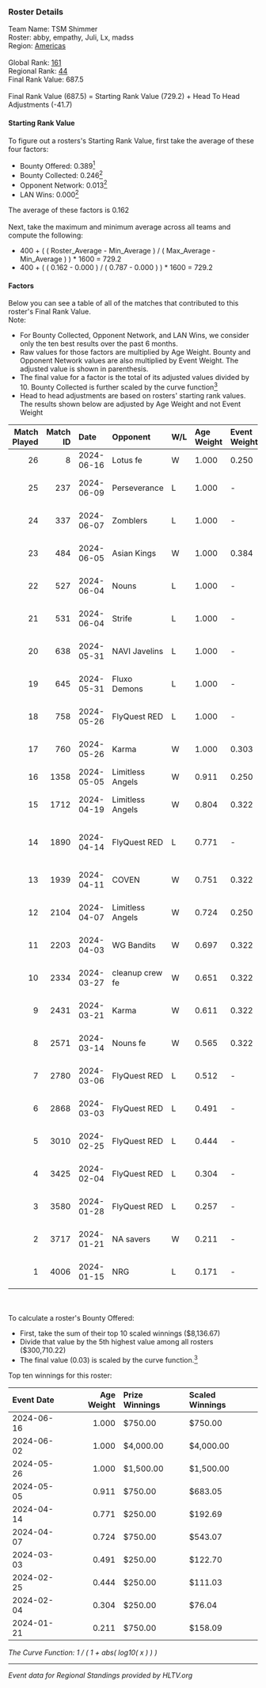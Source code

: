 ### Roster Details<br />
Team Name: TSM Shimmer<br />
Roster: abby, empathy, Juli, Lx, madss<br />
Region: [Americas]( ../standings_americas.md)<br />
<br />
Global Rank: [161](../standings_global.md)<br />
Regional Rank: [44]( ../standings_americas.md)<br />
Final Rank Value:  687.5<br />
<br />
Final Rank Value (687.5) = Starting Rank Value (729.2) + Head To Head Adjustments (-41.7)<br />

#### Starting Rank Value<br />
To figure out a rosters's Starting Rank Value, first take the average of these four factors:<br />
- Bounty Offered: 0.389[<sup>1</sup>](#table2)
- Bounty Collected: 0.246[<sup>2</sup>](#table1)
- Opponent Network: 0.013[<sup>2</sup>](#table1)
- LAN Wins: 0.000[<sup>2</sup>](#table1)

The average of these factors is 0.162<br />
<br />
Next, take the maximum and minimum average across all teams and compute the following:<br />
- 400 + ( ( Roster_Average - Min_Average ) / ( Max_Average - Min_Average ) ) * 1600 = 729.2
- 400 + ( ( 0.162 - 0.000 ) / ( 0.787 - 0.000 ) ) * 1600 = 729.2


#### Factors<br />
Below you can see a table of all of the matches that contributed to this roster's Final Rank Value.<br />
Note:<br />

- For Bounty Collected, Opponent Network, and LAN Wins, we consider only the ten best results over the past 6 months.
- Raw values for those factors are multiplied by Age Weight. Bounty and Opponent Network values are also multiplied by Event Weight. The adjusted value is shown in parenthesis.
- The final value for a factor is the total of its adjusted values divided by 10. Bounty Collected is further scaled by the curve function[<sup>3</sup>](#curveFunction)
- Head to head adjustments are based on rosters' starting rank values. The results shown below are adjusted by Age Weight and not Event Weight
<span id="table1"></span><br />


| Match Played | Match ID | Date       | Opponent         | W/L | Age Weight | Event Weight | Bounty Collected | Opponent Network | LAN Wins  | H2H Adj. | Roster                                      |
| -: | -: | :- | :- | :- | :- | :- | :- | :- | :- | -: | :- |
|           26 |        8 | 2024-06-16 | Lotus fe         | W   | 1.000      | 0.250        | 0.001 (0.000)    | 0.000 (0.000)    | 0 (0.000) |     9.02 | abby, empathy, Juli, Lx, madss              |
|           25 |      237 | 2024-06-09 | Perseverance     | L   | 1.000      | -            | -                | -                | -         |   -22.05 | abby, empathy, Florence, Lx, madss          |
|           24 |      337 | 2024-06-07 | Zomblers         | L   | 1.000      | -            | -                | -                | -         |   -23.36 | abby, empathy, Florence, Lx, madss          |
|           23 |      484 | 2024-06-05 | Asian Kings      | W   | 1.000      | 0.384        | -                | 0.000 (0.000)    | 0 (0.000) |     4.27 | abby, empathy, Florence, Lx, madss          |
|           22 |      527 | 2024-06-04 | Nouns            | L   | 1.000      | -            | -                | -                | -         |    -4.38 | abby, empathy, Florence, Lx, madss          |
|           21 |      531 | 2024-06-04 | Strife           | L   | 1.000      | -            | -                | -                | -         |   -15.66 | abby, empathy, Florence, Lx, madss          |
|           20 |      638 | 2024-05-31 | NAVI Javelins    | L   | 1.000      | -            | -                | -                | -         |    -7.96 | abby, empathy, Lx, madss, phoebe            |
|           19 |      645 | 2024-05-31 | Fluxo Demons     | L   | 1.000      | -            | -                | -                | -         |    -8.63 | abby, empathy, Lx, madss, phoebe            |
|           18 |      758 | 2024-05-26 | FlyQuest RED     | L   | 1.000      | -            | -                | -                | -         |   -12.28 | abby, empathy, Lx, madss, phoebe            |
|           17 |      760 | 2024-05-26 | Karma            | W   | 1.000      | 0.303        | 0.006 (0.002)    | 0.121 (0.037)    | 0 (0.000) |    13.02 | abby, empathy, Lx, madss, phoebe            |
|           16 |     1358 | 2024-05-05 | Limitless Angels | W   | 0.911      | 0.250        | 0.002 (0.001)    | 0.000 (0.000)    | 0 (0.000) |     6.63 | Bungee, Celia, erin, Fawx, mira             |
|           15 |     1712 | 2024-04-19 | Limitless Angels | W   | 0.804      | 0.322        | 0.005 (0.001)    | 0.088 (0.023)    | 0 (0.000) |    10.01 | abby, empathy, Lx, madss, phoebe            |
|           14 |     1890 | 2024-04-14 | FlyQuest RED     | L   | 0.771      | -            | -                | -                | -         |    -9.67 | BiBiAhn, Emy, GooseBreeder, Kaoday, vanessa |
|           13 |     1939 | 2024-04-11 | COVEN            | W   | 0.751      | 0.322        | 0.003 (0.001)    | -                | 0 (0.000) |     4.97 | abby, empathy, Lx, madss, phoebe            |
|           12 |     2104 | 2024-04-07 | Limitless Angels | W   | 0.724      | 0.250        | 0.005 (0.001)    | 0.088 (0.016)    | 0 (0.000) |     9.11 | daria, Fawx, mira, PiggyKiki, rbn           |
|           11 |     2203 | 2024-04-03 | WG Bandits       | W   | 0.697      | 0.322        | 0.003 (0.001)    | 0.042 (0.009)    | 0 (0.000) |     7.63 | abby, empathy, Lx, madss, phoebe            |
|           10 |     2334 | 2024-03-27 | cleanup crew fe  | W   | 0.651      | 0.322        | 0.003 (0.001)    | 0.042 (0.009)    | 0 (0.000) |     8.16 | ARIANARCHIST, Bubzy, gadfly, paula, Shelby  |
|            9 |     2431 | 2024-03-21 | Karma            | W   | 0.611      | 0.322        | 0.006 (0.001)    | 0.121 (0.024)    | 0 (0.000) |     8.54 | artStar, Ellie, EMUHLEET, olya, rain        |
|            8 |     2571 | 2024-03-14 | Nouns fe         | W   | 0.565      | 0.322        | 0.003 (0.001)    | 0.065 (0.012)    | -         |     7.91 | ashe, jesscas, katalyyst, lunari, Rice      |
|            7 |     2780 | 2024-03-06 | FlyQuest RED     | L   | 0.512      | -            | -                | -                | -         |    -6.40 | abby, empathy, Lx, madss, phoebe            |
|            6 |     2868 | 2024-03-03 | FlyQuest RED     | L   | 0.491      | -            | -                | -                | -         |    -6.40 | abby, empathy, Lx, madss, phoebe            |
|            5 |     3010 | 2024-02-25 | FlyQuest RED     | L   | 0.444      | -            | -                | -                | -         |    -6.03 | abby, empathy, Lx, madss, phoebe            |
|            4 |     3425 | 2024-02-04 | FlyQuest RED     | L   | 0.304      | -            | -                | -                | -         |    -4.26 | abby, empathy, Lx, madss, phoebe            |
|            3 |     3580 | 2024-01-28 | FlyQuest RED     | L   | 0.257      | -            | -                | -                | -         |    -3.70 | abby, empathy, Lx, madss, phoebe            |
|            2 |     3717 | 2024-01-21 | NA savers        | W   | 0.211      | -            | -                | -                | -         |     1.49 | abby, empathy, Lx, phoebe, raynee           |
|            1 |     4006 | 2024-01-15 | NRG              | L   | 0.171      | -            | -                | -                | -         |    -1.63 | abby, chigen, empathy, Lx, phoebe           |

<br />
<span id="table2"></span><br />
To calculate a roster's Bounty Offered:<br />

- First, take the sum of their top 10 scaled winnings ($8,136.67)
- Divide that value by the 5th highest value among all rosters ($300,710.22)
- The final value (0.03) is scaled by the curve function.[<sup>3</sup>](#curveFunction)

Top ten winnings for this roster:<br />

| Event Date | Age Weight | Prize Winnings | Scaled Winnings |
| :- | -: | :- | :- |
| 2024-06-16 |      1.000 | $750.00        | $750.00         |
| 2024-06-02 |      1.000 | $4,000.00      | $4,000.00       |
| 2024-05-26 |      1.000 | $1,500.00      | $1,500.00       |
| 2024-05-05 |      0.911 | $750.00        | $683.05         |
| 2024-04-14 |      0.771 | $250.00        | $192.69         |
| 2024-04-07 |      0.724 | $750.00        | $543.07         |
| 2024-03-03 |      0.491 | $250.00        | $122.70         |
| 2024-02-25 |      0.444 | $250.00        | $111.03         |
| 2024-02-04 |      0.304 | $250.00        | $76.04          |
| 2024-01-21 |      0.211 | $750.00        | $158.09         |


<span id="curveFunction"></span>_The Curve Function: 1 / ( 1 + abs( log10( x ) ) )_<br />

---
_Event data for Regional Standings provided by HLTV.org_<br />
